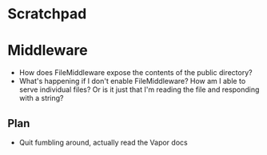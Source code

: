 # Scratchpad

# Middleware

- How does FileMiddleware expose the contents of the public directory?
- What's happening if I don't enable FileMiddleware? How am I able to serve individual files? Or is it just that I'm reading the file and responding with a string?

## Plan

- Quit fumbling around, actually read the Vapor docs